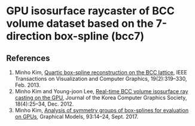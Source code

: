 # GPU isosurface raycaster of BCC volume dataset based on the 7-direction box-spline (bcc7)

## References
1. Minho Kim, [Quartic box-spline reconstruction on the BCC lattice](https://doi.org/10.1109/TVCG.2012.130),
IEEE Transactions on Visualization and Computer Graphics, 19(2):319–330, Feb. 2013.
2. Minho Kim and Young-joon Lee, [Real-time BCC volume isosurface ray casting on the GPU](https://doi.org/10.15701/kcgs.2012.18.4.25),
Journal of the Korea Computer Graphics Society, 18(4):25–34, Dec. 2012.
3. Minho Kim, [Analysis of symmetry groups of box-splines for evaluation on GPUs](https://doi.org/10.1016/j.gmod.2017.08.001), 
Graphical Models, 93:14–24, Sept. 2017.
